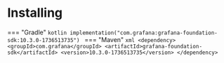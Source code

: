 # Installing

=== "Gradle"
    ```kotlin
    implementation("com.grafana:grafana-foundation-sdk:10.3.0-1736513735")
    ```
=== "Maven"
    ```xml
    <dependency>
        <groupId>com.grafana</groupId>
        <artifactId>grafana-foundation-sdk</artifactId>
        <version>10.3.0-1736513735</version>
    </dependency>
    ```
